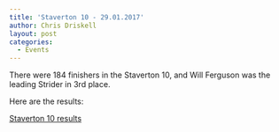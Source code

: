 ```yaml
---
title: 'Staverton 10 - 29.01.2017'
author: Chris Driskell
layout: post
categories:
  - Events
---
```


There were 184 finishers in the Staverton 10, and Will Ferguson was the leading Strider in 3rd place.

Here are the results:

[Staverton 10 results](http://www.clcstriders-runningclub.co.uk/wplive/wp-content/uploads/2017/01/staverton_10_race_results_manual_v1.pdf)

&nbsp;
